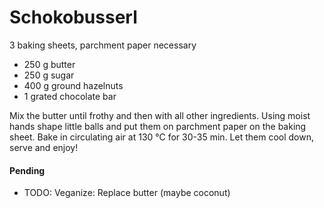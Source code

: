 # Schokobusserl
3 baking sheets, parchment paper necessary

* 250 g butter
* 250 g sugar
* 400 g ground hazelnuts
* 1 grated chocolate bar

Mix the butter until frothy and then with all other ingredients. Using moist hands shape little balls and put them on parchment paper on the baking sheet. Bake in circulating air at 130 °C for 30-35 min. Let them cool down, serve and enjoy! 

#### Pending 
* TODO: Veganize: Replace butter (maybe coconut)

